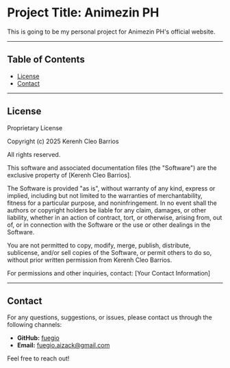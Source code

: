 # Project Title: Animezin PH

This is going to be my personal project for Animezin PH's official website.

---

## Table of Contents

- [License](#license)
- [Contact](#contact)

---

## License

Proprietary License

Copyright (c) 2025 Kerenh Cleo Barrios

All rights reserved.

This software and associated documentation files (the "Software") are the exclusive property of [Kerenh Cleo Barrios].

The Software is provided "as is", without warranty of any kind, express or implied, including but not limited to the warranties of merchantability, fitness for a particular purpose, and noninfringement. In no event shall the authors or copyright holders be liable for any claim, damages, or other liability, whether in an action of contract, tort, or otherwise, arising from, out of, or in connection with the Software or the use or other dealings in the Software.

You are not permitted to copy, modify, merge, publish, distribute, sublicense, and/or sell copies of the Software, or permit others to do so, without prior written permission from Kerenh Cleo Barrios.

For permissions and other inquiries, contact: [Your Contact Information]

---

## Contact

For any questions, suggestions, or issues, please contact us through the following channels:

- **GitHub:** [fuegio](https://github.com/fuegio)
- **Email:** fuegio.aizack@gmail.com

Feel free to reach out!